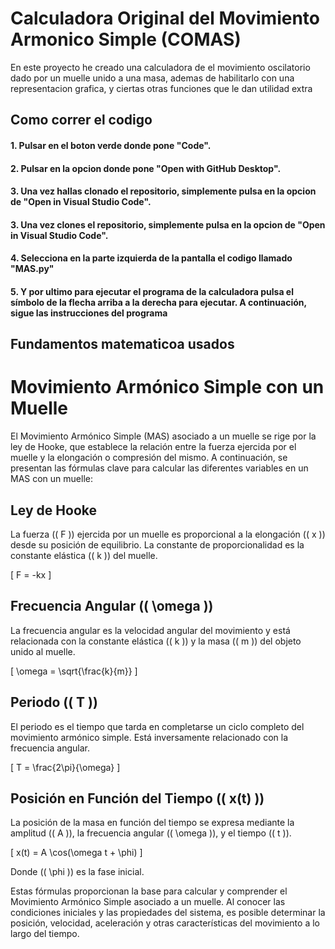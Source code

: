 # Calculadora Original del Movimiento Armonico Simple (COMAS)

En este proyecto he creado una calculadora de el movimiento oscilatorio dado por un muelle unido a una masa, ademas de habilitarlo con una representacion grafica, y ciertas otras funciones que le dan utilidad extra

## Como correr el codigo
#### 1. Pulsar en el boton verde donde pone "Code".
#### 2. Pulsar en la opcion donde pone "Open with GitHub Desktop".
#### 3. Una vez hallas clonado el repositorio, simplemente pulsa en la opcion de "Open in Visual Studio Code".
#### 3. Una vez clones el repositorio, simplemente pulsa en la opcion de "Open in Visual Studio Code".
#### 4. Selecciona en la parte izquierda de la pantalla el codigo llamado "MAS.py"
#### 5. Y por ultimo para ejecutar el programa de la calculadora pulsa el símbolo de la flecha arriba a la derecha para ejecutar. A continuación, sigue las instrucciones del programa

## Fundamentos matematicoa usados
# Movimiento Armónico Simple con un Muelle

El Movimiento Armónico Simple (MAS) asociado a un muelle se rige por la ley de Hooke, que establece la relación entre la fuerza ejercida por el muelle y la elongación o compresión del mismo. A continuación, se presentan las fórmulas clave para calcular las diferentes variables en un MAS con un muelle:

## Ley de Hooke

La fuerza (\( F \)) ejercida por un muelle es proporcional a la elongación (\( x \)) desde su posición de equilibrio. La constante de proporcionalidad es la constante elástica (\( k \)) del muelle.

\[ F = -kx \]

## Frecuencia Angular (\( \omega \))

La frecuencia angular es la velocidad angular del movimiento y está relacionada con la constante elástica (\( k \)) y la masa (\( m \)) del objeto unido al muelle.

\[ \omega = \sqrt{\frac{k}{m}} \]

## Periodo (\( T \))

El periodo es el tiempo que tarda en completarse un ciclo completo del movimiento armónico simple. Está inversamente relacionado con la frecuencia angular.

\[ T = \frac{2\pi}{\omega} \]

## Posición en Función del Tiempo (\( x(t) \))

La posición de la masa en función del tiempo se expresa mediante la amplitud (\( A \)), la frecuencia angular (\( \omega \)), y el tiempo (\( t \)).

\[ x(t) = A \cos(\omega t + \phi) \]

Donde (\( \phi \)) es la fase inicial.

Estas fórmulas proporcionan la base para calcular y comprender el Movimiento Armónico Simple asociado a un muelle. Al conocer las condiciones iniciales y las propiedades del sistema, es posible determinar la posición, velocidad, aceleración y otras características del movimiento a lo largo del tiempo.

    
    
